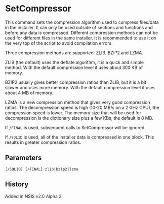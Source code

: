 # SetCompressor

This command sets the compression algorithm used to compress files/data in the installer. It can only be used outside of sections and functions and before any data is compressed. Different compression methods can not be used for different files in the same installer. It is recommended to use it on the very top of the script to avoid compilation errors.

Three compression methods are supported: ZLIB, BZIP2 and LZMA.

ZLIB (the default) uses the deflate algorithm, it is a quick and simple method. With the default compression level it uses about 300 KB of memory.

BZIP2 usually gives better compression ratios than ZLIB, but it is a bit slower and uses more memory. With the default compression level it uses about 4 MB of memory.

LZMA is a new compression method that gives very good compression ratios. The decompression speed is high (10-20 MB/s on a 2 GHz CPU), the compression speed is lower. The memory size that will be used for decompression is the dictionary size plus a few KBs, the default is 8 MB.

If `/FINAL` is used, subsequent calls to SetCompressor will be ignored.

If `/SOLID` is used, all of the installer data is compressed in one block. This results in greater compression ratios.

## Parameters

    [/SOLID] [/FINAL] zlib|bzip2|lzma

## History

Added in NSIS v2.0 Alpha 2
